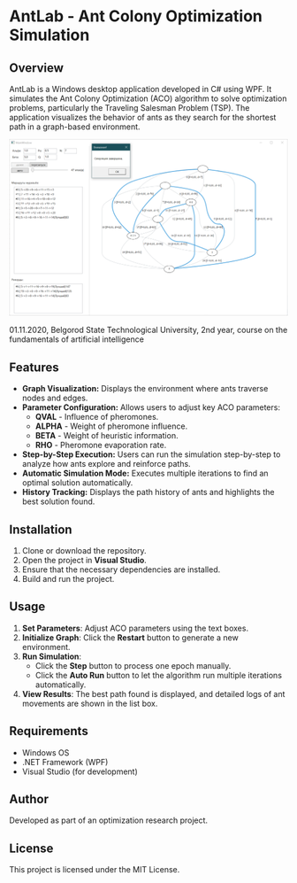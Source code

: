 # AntLab - Ant Colony Optimization Simulation 

## Overview
AntLab is a Windows desktop application developed in C# using WPF. It simulates the Ant Colony Optimization (ACO) algorithm to solve optimization problems, particularly the Traveling Salesman Problem (TSP). The application visualizes the behavior of ants as they search for the shortest path in a graph-based environment.

![plot](./Screenshot.png)


01.11.2020, Belgorod State Technological University, 2nd year, course on the fundamentals of artificial intelligence

## Features
- **Graph Visualization:** Displays the environment where ants traverse nodes and edges.
- **Parameter Configuration:** Allows users to adjust key ACO parameters:
  - **QVAL** - Influence of pheromones.
  - **ALPHA** - Weight of pheromone influence.
  - **BETA** - Weight of heuristic information.
  - **RHO** - Pheromone evaporation rate.
- **Step-by-Step Execution:** Users can run the simulation step-by-step to analyze how ants explore and reinforce paths.
- **Automatic Simulation Mode:** Executes multiple iterations to find an optimal solution automatically.
- **History Tracking:** Displays the path history of ants and highlights the best solution found.

## Installation
1. Clone or download the repository.
2. Open the project in **Visual Studio**.
3. Ensure that the necessary dependencies are installed.
4. Build and run the project.

## Usage
1. **Set Parameters**: Adjust ACO parameters using the text boxes.
2. **Initialize Graph**: Click the **Restart** button to generate a new environment.
3. **Run Simulation**:
   - Click the **Step** button to process one epoch manually.
   - Click the **Auto Run** button to let the algorithm run multiple iterations automatically.
4. **View Results**: The best path found is displayed, and detailed logs of ant movements are shown in the list box.

## Requirements
- Windows OS
- .NET Framework (WPF)
- Visual Studio (for development)

## Author
Developed as part of an optimization research project.

## License
This project is licensed under the MIT License.

